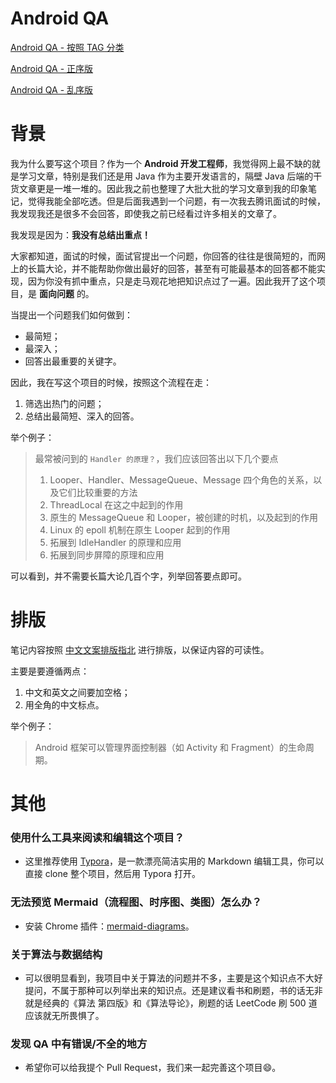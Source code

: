 # Android QA

[Android QA - 按照 TAG 分类](./TAG.md)

[Android QA - 正序版](./QA.md)

[Android QA - 乱序版](./QA-shuffle.md)

# 背景

我为什么要写这个项目？作为一个 **Android 开发工程师**，我觉得网上最不缺的就是学习文章，特别是我们还是用 Java 作为主要开发语言的，隔壁 Java 后端的干货文章更是一堆一堆的。因此我之前也整理了大批大批的学习文章到我的印象笔记，觉得我能全部吃透。但是后面我遇到一个问题，有一次我去腾讯面试的时候，我发现我还是很多不会回答，即使我之前已经看过许多相关的文章了。

我发现是因为：**我没有总结出重点！**

大家都知道，面试的时候，面试官提出一个问题，你回答的往往是很简短的，而网上的长篇大论，并不能帮助你做出最好的回答，甚至有可能最基本的回答都不能实现，因为你没有抓中重点，只是走马观花地把知识点过了一遍。因此我开了这个项目，是 **面向问题** 的。

当提出一个问题我们如何做到：

- 最简短；
- 最深入；
- 回答出最重要的关键字。

因此，我在写这个项目的时候，按照这个流程在走：

1. 筛选出热门的问题；
2. 总结出最简短、深入的回答。

举个例子：

> 最常被问到的 `Handler 的原理？`，我们应该回答出以下几个要点
>
> 1. Looper、Handler、MessageQueue、Message 四个角色的关系，以及它们比较重要的方法
> 2. ThreadLocal 在这之中起到的作用
> 3. 原生的 MessageQueue 和 Looper，被创建的时机，以及起到的作用
> 4. Linux 的 epoll 机制在原生 Looper 起到的作用
> 5. 拓展到 IdleHandler 的原理和应用
> 6. 拓展到同步屏障的原理和应用

可以看到，并不需要长篇大论几百个字，列举回答要点即可。

# 排版

笔记内容按照 [中文文案排版指北](https://github.com/sparanoid/chinese-copywriting-guidelines/blob/master/README.zh-CN.md) 进行排版，以保证内容的可读性。

主要是要遵循两点：

1. 中文和英文之间要加空格；
2. 用全角的中文标点。

举个例子：

> Android 框架可以管理界面控制器（如 Activity 和 Fragment）的生命周期。

# 其他

### 使用什么工具来阅读和编辑这个项目？

- 这里推荐使用 [Typora](https://typora.io/)，是一款漂亮简洁实用的 Markdown 编辑工具，你可以直接 clone 整个项目，然后用 Typora 打开。

### 无法预览 Mermaid（流程图、时序图、类图）怎么办？

- 安装 Chrome 插件：[mermaid-diagrams](https://chrome.google.com/webstore/detail/mermaid-diagrams/phfcghedmopjadpojhmmaffjmfiakfil?utm_source=chrome-ntp-icon)。

### 关于算法与数据结构

- 可以很明显看到，我项目中关于算法的问题并不多，主要是这个知识点不大好提问，不属于那种可以列举出来的知识点。还是建议看书和刷题，书的话无非就是经典的《算法  第四版》和《算法导论》，刷题的话 LeetCode 刷 500 道应该就无所畏惧了。

### 发现 QA 中有错误/不全的地方

- 希望你可以给我提个 Pull Request，我们来一起完善这个项目:smile:。